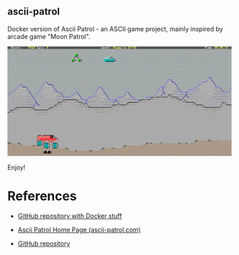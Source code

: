 ascii-patrol
------------

Docker version of Ascii Patrol - an ASCII game project, mainly inspired by arcade game "Moon Patrol".

![Ascii Patrol](./doc/media/ascii-patrol.gif)

Enjoy!

# References

- [GitHub repository with Docker stuff](https://github.com/andrius/ascii-patrol)

- [Ascii Patrol Home Page (ascii-patrol.com)](http://ascii-patrol.com)
- [GitHub repository](https://github.com/msokalski/ascii-patrol)

